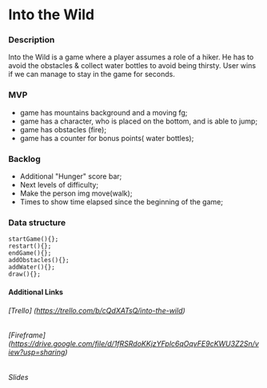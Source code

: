 # Into the Wild

### Description

Into the Wild is a game where a player assumes a role of a hiker. He has to avoid the obstacles & collect water bottles to avoid being thirsty. User wins if we can manage to stay in the game for <placeholder> seconds. 


### MVP

- game has mountains background and a moving fg;
- game has a character, who is placed on the bottom, and is able to jump;
- game has obstacles (fire);
- game has a counter for bonus points( water bottles);



### Backlog
- Additional "Hunger" score bar;  
- Next levels of difficulty;
- Make the person img move(walk);
- Times to show time elapsed since the beginning of the game;



### Data structure

```
startGame(){};
restart(){};
endGame(){};
addObstacles(){};
addWater(){};
draw(){};
```

#### Additional Links
###### [Trello] (https://trello.com/b/cQdXATsQ/into-the-wild)
###### [Fireframe] (https://drive.google.com/file/d/1fRSRdoKKjzYFplc6qOqvFE9cKWU3Z2Sn/view?usp=sharing)
###### Slides

